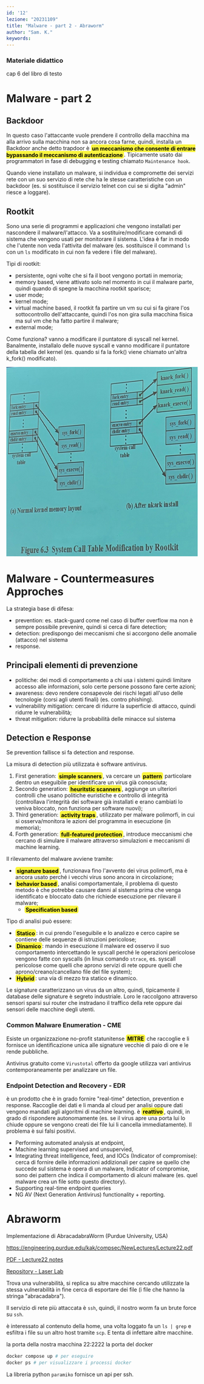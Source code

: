 ```yaml
---
id: '12'
lezione: "20231109"
title: "Malware - part 2 - Abraworm"
author: "Sam. K."
keywords: 
---
```


<style>
    strong{
        background-color:#faf43e;
        color: black;
        padding:0.1rem 0.2rem;
        border-radius:5px;
    }
</style>

### Materiale didattico
cap 6 del libro di testo


# Malware - part 2

## Backdoor
In questo caso l'attaccante vuole prendere il controllo della macchina ma alla arrivo sulla macchina non sa ancora cosa farne, quindi, installa un Backdoor anche detto trapdoor è **un meccanismo che consente di entrare bypassando il meccanismo di autenticazione**. Tipicamente usato dai programmatori in fase di debugging e testing chiamato `Maintenance hook`.

Quando viene installato un malware, si individua e compromette dei servizi rete con un suo servizio di rete che ha le stesse caratteristiche con un backdoor (es. si sostituisce il servizio telnet con cui se si digita "admin" riesce a loggare).

## Rootkit
Sono una serie di programmi e applicazioni che vengono installati per nascondere il malware/l'attacco. Va a sostituire/modificare comandi di sistema che vengono usati per monitorare il sistema. L'idea è far in modo che l'utente non veda l'attivita del malware (es. sostituisce il command `ls` con un `ls` modificato in cui non fa vedere i file del malware).

Tipi di rootkit:
* persistente, ogni volte che si fa il boot vengono portati in memoria;
* memory based, viene attivato solo nel momento in cui il malware parte, quindi quando di spegne la macchina rootkit sparisce;
* user mode;
* kernel mode;
* virtual machine based, il rootkit fa partire un vm su cui si fa girare l'os sottocontrollo dell'attaccante, quindi l'os non gira sulla macchina fisica ma sul vm che ha fatto partire il malware;
* external mode; 

Come funziona? vanno a modificare il puntatore di syscall nel kernel. Banalmente, installalo delle nuove syscall e vanno modificare il puntatore della tabella del kernel (es. quando si fa la fork() viene chiamato un'altra k_fork() modificato).

![Rootkit](assets/images/rootkit.jpg)

# Malware - Countermeasures Approches
La strategia base di difesa:
* prevention: es. stack-guard come nel caso di buffer overflow ma non è sempre possibile prevenire, quindi si cerca di fare detection; 
* detection: predispongo dei meccanismi che si accorgono delle anomalie (attacco) nel sistema
* response.

## Principali elementi di prevenzione
* politiche: dei modi di comportamento a chi usa i sistemi quindi limitare accesso alle informazioni, solo certe persone possono fare certe azioni;
* awareness: devo rendere consapevole dei rischi legati  all'uso delle tecnologie (corsi agli utenti finali) (es. contro phishing).
* vulnerability mitigation: cercare di ridurre la superficie di attacco, quindi ridurre le vulnerabilità;
* threat mitigation: ridurre la probabilità delle minacce sul sistema

## Detection e Response
Se prevention fallisce si fa detection and response.

La misura di detection più utilizzata è software antivirus.

1. First generation: **simple scanners**, va cercare un **pattern** particolare dentro un eseguibile per identificare un virus già conosciuta;
2. Secondo generation: **heuritstic scanners**, aggiunge un ulteriori controlli che usano politiche euristiche e controllo di integrità (controllava l'integrità dei software già installati e erano cambiati lo veniva bloccato, non funziona per software nuovi); 
3. Third generation: **activity traps**, utilizzato per malware polimorfi, in cui si osserva/monitora le azioni del programma in esecuzione (in memoria);
4. Forth generation: **full-featured protection**, introduce meccanismi che cercano di simulare il malware attraverso simulazioni e meccanismi di machine learning.

Il rilevamento del malware avviene tramite:
* **signature based**, funzionava fino l'avvento dei virus polimorfi, ma è ancora usato perché i vecchi virus sono ancora in circolazione;
* **behavior based**, analisi comportamentale, il problema di questo metodo è che potrebbe causare danni al sistema prima che venga identificato e bloccato dato che richiede esecuzione per rilevare il malware; 
  * **Specification based**

Tipo di analisi può essere:
* **Statico**: in cui prendo l'eseguibile e lo analizzo e cerco capire se contiene delle sequenze di istruzioni pericolose;
* **Dinamico**: mando in esecuzione il malware ed osservo il suo comportamento intercettando le syscall perché le operazioni pericolose vengono fatte con syscalls (in linux comando `strace`, es. syscall pericolose come quelli che aprono servizi di rete oppure quelli che aprono/creano/cancellano file del file system);
* **Hybrid**: una via di mezzo tra statico e dinamico.

Le signature caratterizzano un virus da un altro, quindi, tipicamente il database delle signature è segreto industriale. Loro le raccolgono attraverso sensori sparsi sui router che instradano il traffico della rete oppure dai sensori delle macchine degli utenti.

### Common Malware Enumeration - CME
Esiste un organizzazione no-profit statunitense **MITRE** che raccoglie e li fornisce un identificazione unica alle signature vecchie di paio di ore e le rende pubbliche.

Antivirus gratuito come `Virustotal` offerto da google utilizza vari antivirus contemporaneamente per analizzare un file.

### Endpoint Detection and Recovery - EDR
è un prodotto che è in grado fornire "real-time" detection, prevention e response. Raccoglie dei dati e li manda al cloud per analisi oppure dati vengono mandati agli algoritmi di machine learning. è **reattivo**, quindi, in grado di rispondere autonomamente (es. se il virus apre una porta lui lo chiude oppure se vengono creati dei file lui li cancella immediatamente). Il problema è sui falsi positivi.

* Performing automated analysis at endpoint,
* Machine learning supervised and unsupervied,
* Integrating threat intelligence, feed, and IOCs (Indicator of compromise): cerca di fornire delle informazioni addizionali per capire se quello che succede sul sistema è opera di un malware, Indicator of compromise, sono dei pattern che indica il comportamento di alcuni malware (es. quel malware crea un file sotto questo directory).
* Supporting real-time endpoint queries
* NG AV (Next Generation Antivirus) functionality + reporting.

# Abraworm
Implementazione di AbracadabraWorm (Purdue University, USA)

https://engineering.purdue.edu/kak/compsec/NewLectures/Lecture22.pdf

[PDF - Lecture22 notes](assets/docs/AbraWorm_Lecture22.pdf)

[Repository - Laser Lab](https://git.laser.di.unimi.it/teozoia/abraworm)

Trova una vulnerabilità, si replica su altre macchine cercando utilizzate la stessa vulnerabilità in fine cerca di esportare dei file (i file che hanno la stringa "abracadabra").

Il servizio di rete più attaccata è `ssh`, quindi, il nostro worm fa un brute force su `ssh`.

è interessato al contenuto della home, una  volta loggato fa un `ls | grep` e esfiltra i file su un altro host tramite `scp`. E tenta di infettare altre macchine.

la porta della nostra macchina 22:2222 la porta del docker

```sh
docker compose up # per eseguire
docker ps # per visualizzare i processi docker
```

La libreria python `paramiko` fornisce un api per ssh.



